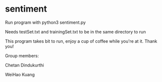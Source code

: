 # sentiment
Run program with python3 sentiment.py

Needs testSet.txt and trainingSet.txt to be in the same directory to run


This program takes bit to run, enjoy a cup of coffee while you're at it. Thank you!

Group members:

Chetan Dindukurthi

WeiHao Kuang

